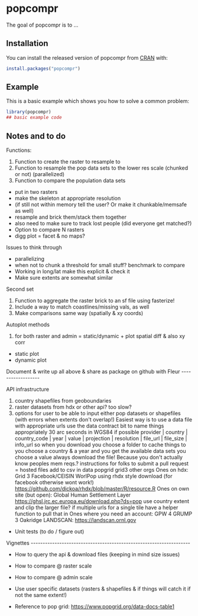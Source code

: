 
# popcompr

<!-- badges: start -->
<!-- badges: end -->

The goal of popcompr is to ...

## Installation

You can install the released version of popcompr from [CRAN](https://CRAN.R-project.org) with:

``` r
install.packages("popcompr")
```

## Example

This is a basic example which shows you how to solve a common problem:

``` r
library(popcompr)
## basic example code
```

## Notes and to do

Functions:
1. Function to create the raster to resample to
2. Function to resample the pop data sets to the lower res scale (chunked or not) (parallelized)
3. Function to compare the population data sets
- put in two rasters
- make the skeleton at appropriate resolution
- (if still not within memory tell the user? Or make it chunkable/memsafe as well)
- resample and brick them/stack them together
- also need to make sure to track lost people (did everyone get matched?)
- Option to compare N rasters
- digg plot = facet & no maps?

Issues to think through
- parallelizing
- when not to chunk a threshold for small stuff? benchmark to compare
- Working in long/lat make this explicit & check it
- Make sure extents are somewhat similar

Second set
1. Function to aggregate the raster brick to an sf file using fasterize!
2. Include a way to match coastlines/missing vals, as well
3. Make comparisons same way (spatially & xy coords)

Autoplot methods
1. for both raster and admin = static/dynamic + plot spatial diff & also xy corr
  - static plot
  - dynamic plot
  
Document & write up all above & share as package on github with Fleur ------------------

API infrastructure
1. country shapefiles from geoboundaries
2. raster datasets from hdx or other api? too slow?
3. options for user to be able to input either pop datasets or shapefiles (with errors when extents don't overlap!)
Easiest way is to use a data file with appropriate urls
use the data contract bit to name things appropriately
30 arc seconds in WGS84 if possible
provider | country | country_code | year | value | projection | resolution | file_url | file_size | info_url
so when you download
you choose a folder to cache things to
you choose a country & a year and you get the available data sets
you choose a value
always download the file! Because you don't actually know peoples mem reqs.?
instructions for folks to submit a pull request = hosted files add to csv in data
popgrid
grid3
other orgs
Ones on hdx:
Grid 3
Facebook/CEISIN
WorlPop
using rhdx style download (for facebook otherwise wont work!)
https://github.com/dickoa/rhdx/blob/master/R/resource.R
Ones on own site (but open):
Global Human Settlement Layer
https://ghsl.jrc.ec.europa.eu/download.php?ds=pop
use country extent and clip the larger file?
if multiple urls for a single tile have a helper function to pull that in
Ones where you need an account:
GPW 4
GRUMP 3
Oakridge LANDSCAN: https://landscan.ornl.gov

- Unit tests (to do / figure out)

Vignettes -------------------------------------------------------------------
- How to query the api & download files (keeping in mind size issues)
- How to compare @ raster scale
- How to compare @ admin scale
- Use user specific datasets (rasters & shapefiles & if things will catch it if not the same extent!)

- Reference to pop grid: https://www.popgrid.org/data-docs-table1



